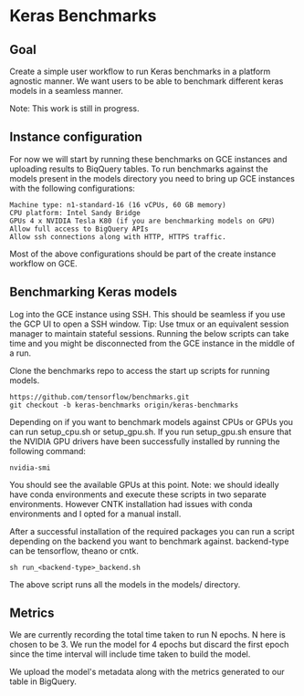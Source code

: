 # Keras Benchmarks

## Goal
Create a simple user workflow to run Keras benchmarks in a platform agnostic manner. We want users
to be able to benchmark different keras models in a seamless manner.

Note: This work is still in progress.


## Instance configuration

For now we will start by running these benchmarks on GCE instances and uploading results to BiqQuery
tables. To run benchmarks against the models present in the models directory you need to bring up
GCE instances with the following configurations:
```
Machine type: n1-standard-16 (16 vCPUs, 60 GB memory)
CPU platform: Intel Sandy Bridge
GPUs 4 x NVIDIA Tesla K80 (if you are benchmarking models on GPU)
Allow full access to BigQuery APIs
Allow ssh connections along with HTTP, HTTPS traffic.
```
Most of the above configurations should be part of the create instance workflow on GCE.

## Benchmarking Keras models

Log into the GCE instance using SSH. This should be seamless if you use the GCP UI to open a SSH
window.
Tip: Use tmux or an equivalent session manager to maintain stateful sessions. Running the below
scripts can take time and you might be disconnected from the GCE instance in the middle of a run.

Clone the benchmarks repo to access the start up scripts for running models.
```
https://github.com/tensorflow/benchmarks.git
git checkout -b keras-benchmarks origin/keras-benchmarks
```

Depending on if you want to benchmark models against CPUs or GPUs you can run setup_cpu.sh or
setup_gpu.sh. If you run setup_gpu.sh ensure that the NVIDIA GPU drivers have been successfully
installed by running the following command:
```
nvidia-smi
```
You should see the available GPUs at this point.
Note: we should ideally have conda environments and execute these scripts in two separate
environments. However CNTK installation had issues with conda environments and I opted for a
manual install.

After a successful installation of the required packages you can run a script depending on the
backend you want to benchmark against. backend-type can be tensorflow, theano or cntk.
```
sh run_<backend-type>_backend.sh
```

The above script runs all the models in the models/ directory.

## Metrics

We are currently recording the total time taken to run N epochs. N here is chosen to be 3. We run
the model for 4 epochs but discard the first epoch since the time interval will include time taken
to build the model.

We upload the model's metadata along with the metrics generated to our table in BigQuery. 
